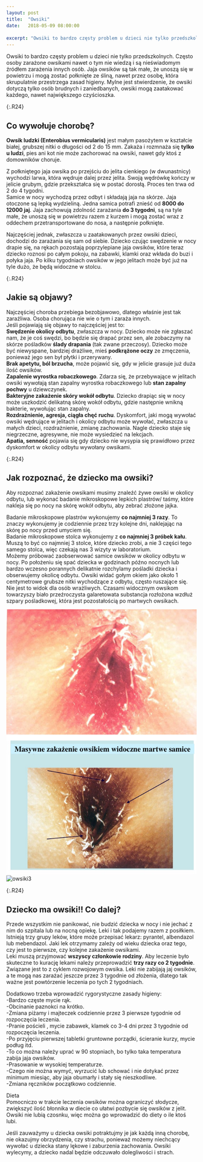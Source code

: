 ```yaml
---
layout: post
title:  "Owsiki"
date:   2018-05-09 08:00:00

excerpt: "Owsiki to bardzo częsty problem u dzieci nie tylko przedszkolnych. Często osoby zarażone owsikami nawet o tym nie wiedzą i są nieświadomym źródłem zarażenia innych osób. Jaja owsików są tak małe, że unoszą się w powietrzu i mogą zostać połknięte ze śliną, nawet przez osobę, która skrupulatnie przestrzega zasad higieny. Mylne jest stwierdzenie, że owsiki dotyczą tylko osób brudnych i zaniedbanych, owsiki mogą zaatakować każdego, nawet największego czyścioszka."
---
```

 
Owsiki to bardzo częsty problem u dzieci nie tylko przedszkolnych. Często osoby zarażone owsikami nawet o tym nie wiedzą i są nieświadomym źródłem zarażenia innych osób. Jaja owsików są tak małe, że unoszą się w powietrzu i mogą zostać połknięte ze śliną, nawet przez osobę, która skrupulatnie przestrzega zasad higieny. Mylne jest stwierdzenie, że owsiki dotyczą tylko osób brudnych i zaniedbanych, owsiki mogą zaatakować każdego, nawet największego czyścioszka.

{:.R24}
## Co wywołuje chorobę?

**Owsik ludzki (Enterobius vermicularis)** jest małym pasożytem w kształcie białej, grubszej nitki o długości od 2 do 15 mm.   Zakaża i rozmnaża się **tylko u ludzi**, pies ani kot nie może zachorować na owsiki, nawet gdy ktoś z domowników choruje.  

Z połkniętego jaja owsika po przejściu do jelita cienkiego (w dwunastnicy) wychodzi larwa, która wędruje dalej przez jelita. Swoją wędrówkę kończy w jelicie grubym, gdzie przekształca się w postać dorosłą. Proces ten trwa od 2 do 4 tygodni.  
Samice w nocy wychodzą przez odbyt i składają jaja na skórze. Jaja otoczone są lepką wydzieliną. Jedna samica potrafi znieść od **8000 do 12000 jaj**. Jaja zachowują zdolność zarażania **do 3 tygodni**, są na tyle małe, że unoszą się w powietrzu razem z kurzem i mogą zostać wraz z oddechem przetransportowane do nosa, a następnie połknięte.

Najczęściej jednak, zwłaszcza u zaatakowanych przez owsiki dzieci, dochodzi do zarażania się sam od siebie. Dziecko czując swędzenie w nocy drapie się, na rękach pozostają poprzylepiane jaja owsików, które teraz dziecko roznosi po całym pokoju, na zabawki, klamki oraz wkłada do buzi i połyka jaja. Po kilku tygodniach owsików w jego jelitach może być już na tyle dużo, że będą widoczne w stolcu. 

{:.R24}
## Jakie są objawy?

Najczęściej choroba przebiega bezobjawowo, dlatego właśnie jest tak zaraźliwa. Osoba chorująca nie wie o tym i zaraża innych.  
Jeśli pojawiają się objawy to najczęściej jest to:  
**Swędzenie okolicy odbytu**, zwłaszcza w nocy. Dziecko może nie zgłaszać nam, że je coś swędzi, bo będzie się drapać przez sen, ale zobaczymy na skórze pośladków **ślady drapania** (tak zwane przeczosy). Dziecko może być niewyspane, bardziej drażliwe, mieś **podkrążone oczy** ze zmęczenia, ponieważ jego sen był płytki i przerywany.  
**Brak apetytu, ból brzucha**, może pojawić się, gdy w jelicie grasuje już duża ilość owsików.  
**Zapalenie wyrostka robaczkowego**. Zdarza się, że przebywające w jelitach owsiki wywołają stan zapalny wyrostka robaczkowego lub **stan zapalny pochwy** u dziewczynek.  
**Bakteryjne zakażenie skóry wokół odbytu**. Dziecko drapiąc się w nocy może uszkodzić delikatną skórę wokół odbytu, gdzie następnie wnikną bakterie, wywołując stan zapalny.  
**Rozdrażnienie, agresja, ciągła chęć ruchu**. Dyskomfort, jaki mogą wywołać owsiki wędrujące w jelitach i okolicy odbytu może wywołać, zwłaszcza u małych dzieci, rozdrażnienie, zmianę zachowania. Nagle dziecko staje się niegrzeczne, agresywne, nie może wysiedzieć na lekcjach.  
**Apatia, senność** pojawia się gdy dziecko nie wysypia się prawidłowo przez dyskomfort w okolicy odbytu wywołany owsikami.


{:.R24}
## Jak rozpoznać, że dziecko ma owsiki?

Aby rozpoznać zakażenie owsikami musimy znaleźć żywe owsiki w okolicy odbytu, lub wykonać badanie mikroskopowe lepkich plastrów/ taśmy, które nakleja się po nocy na skórę wokół odbytu, aby zebrać złożone jajka.  

Badanie mikroskopowe plastrów wykonujemy **co najmniej 3 razy**. To znaczy wykonujemy je codziennie przez trzy kolejne dni, naklejając na skórę po nocy przed umyciem się.  
Badanie mikroskopowe stolca wykonujemy z **co najmniej 3 próbek kału**. Muszą to być co najmniej 3 stolce, które dziecko zrobi, a nie 3 części tego samego stolca, więc czekają nas 3  wizyty w laboratorium.  
Możemy próbować zaobserwować samice owsików w okolicy odbytu w nocy. Po położeniu się spać dziecka w godzinach późno nocnych lub bardzo wczesno porannych delikatnie rozchylamy pośladki dziecka i obserwujemy okolicę odbytu. Owsiki widać gołym okiem jako około 1 centymetrowe grubsze nitki wychodzące z odbytu, często ruszające się. Nie jest to widok dla osób wrażliwych. Czasami widocznym owsikom towarzyszy biało przeźroczysta galaretowata substancja rozłożona wzdłuż szpary pośladkowej, która jest pozostałością po martwych owsikach.

![owsiki1](/png/ows.jpg)
![owsiki2](/png/owsiki.jpg)
![owsiki3](/png/owsikpow.jpg)

{:.R24}
## Dziecko ma owsiki!! Co dalej?

Przede wszystkim nie panikować, nie budzić dziecka w nocy i nie jechać z nim do szpitala lub na nocną opiekę. Leki i tak podajemy razem z posiłkiem.  
Istnieją trzy grupy leków, które może przepisać lekarz: pyrantel, albendazol lub mebendazol. Jaki lek otrzymamy zależy od wieku dziecka oraz tego, czy jest to pierwsze, czy kolejne zakażenie owsikami.  
Leki muszą przyjmować **wszyscy członkowie rodziny**. Aby leczenie było skuteczne to kurację lekami należy przeprowadzić **trzy razy co 2 tygodnie**. Związane jest to z cyklem rozwojowym owsika. Leki nie zabijają jaj owsików, a te mogą nas zarażać jeszcze przez 3 tygodnie od złożenia, dlatego tak ważne jest powtórzenie leczenia po tych 2 tygodniach.

Dodatkowo trzeba wprowadzić rygorystyczne zasady higieny:  
-Bardzo częste mycie rąk.  
-Obcinanie paznokci na krótko.  
-Zmiana piżamy i majteczek codziennie przez 3 pierwsze tygodnie od rozpoczęcia leczenia.  
-Pranie pościeli , mycie zabawek, klamek co 3-4 dni przez 3 tygodnie od rozpoczęcia leczenia.  
-Po przyjęciu pierwszej tabletki gruntowne porządki, ścieranie kurzy, mycie podług itd.  
-To co można należy uprać w 90 stopniach, bo tylko taka temperatura zabija jaja owsików.  
-Prasowanie w wysokiej temperaturze.  
-Czego nie można wymyć, wyrzucić lub schować i nie dotykać przez minimum miesiąc, aby jaja obumarły i stały się nieszkodliwe.  
-Zmiana ręczników początkowo codziennie.

Dieta  
Pomocniczo w trakcie leczenia owsików można ograniczyć słodycze, zwiększyć ilość błonnika w diecie co ułatwi pozbycie się owsików z jelit. Owsiki nie lubią czosnku, więc można go wprowadzić do diety o ile ktoś lubi.

Jeśli zauważymy u dziecka owsiki potraktujmy je jak każdą inną chorobę, nie okazujmy obrzydzenia, czy strachu, ponieważ możemy niechcący wywołać u dziecka stany lękowe i zaburzenia zachowania. Owsiki wylecymy, a dziecko nadal będzie odczuwało dolegliwości i strach.



